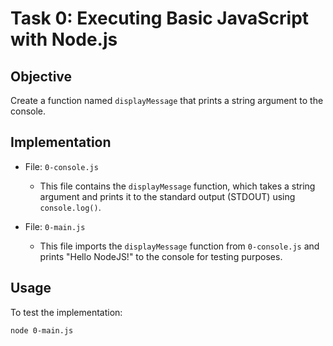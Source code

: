 # Task 0: Executing Basic JavaScript with Node.js

## Objective

Create a function named `displayMessage` that prints a string argument to the console.

## Implementation

- File: `0-console.js`
  - This file contains the `displayMessage` function, which takes a string argument and prints it to the standard output (STDOUT) using `console.log()`.
  
- File: `0-main.js`
  - This file imports the `displayMessage` function from `0-console.js` and prints "Hello NodeJS!" to the console for testing purposes.

## Usage

To test the implementation:

```bash
node 0-main.js
```

